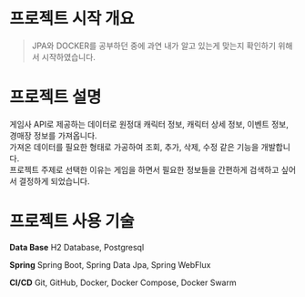 <h1>프로젝트 시작 개요</h1>

> JPA와 DOCKER를 공부하던 중에 과연 내가 알고 있는게 맞는지 확인하기 위해서 시작하였습니다.<br>

<h1>프로젝트 설명</h1>
게임사 API로 제공하는 데이터로 원정대 캐릭터 정보, 캐릭터 상세 정보, 이벤트 정보, 경매장 정보를 가져옵니다.<br>
가져온 데이터를 필요한 형태로 가공하여 조회, 추가, 삭제, 수정 같은 기능을 개발합니다.<br>
프로젝트 주제로 선택한 이유는 게임을 하면서 필요한 정보들을 간편하게 검색하고 싶어서 결정하게 되었습니다.<br>

<h1>프로젝트 사용 기술</h1>

**Data Base**
H2 Database, Postgresql

**Spring**
Spring Boot, Spring Data Jpa, Spring WebFlux

**CI/CD**
Git, GitHub, Docker, Docker Compose, Docker Swarm

